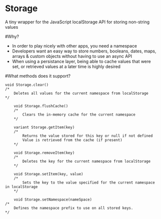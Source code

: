 # Storage
A tiny wrapper for the JavaScript localStorage API for storing non-string values

#Why?
- In order to play nicely with other apps, you need a namespace
- Developers want an easy way to store numbers, booleans, dates, maps, arrays & custom objects without having to use an async API
- When using a persistance layer, being able to cache values that were set, or retrieved values at a later time is highly desired

#What methods does it support?

    void Storage.clear()
    /*
    	Deletes all values for the current namespace from localStorage
    */

		void Storage.flushCache()
		/*
			Clears the in-memory cache for the current namespace
		*/
		
		variant Storage.getItem(key)
		/*
			Returns the value stored for this key or null if not defined
			Value is retrieved from the cache (if present)
		*/
		
		void Storage.removeItem(key)
		/*
			Deletes the key for the current namespace from localStorage
		*/
		
		void Storage.setItem(key, value)
		/*
			Sets the key to the value specified for the current namespace in localStorage
		*/
		
		void Storage.setNamespace(nameSpace)
    /*
    	Defines the namespace prefix to use on all stored keys.
    */
		
		
		
		
		
